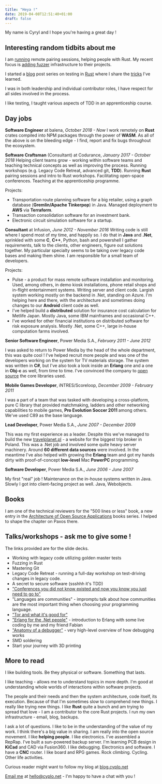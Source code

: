 ```yaml
---
title: "Heya !"
date: 2019-04-08T12:51:40+01:00
draft: false
---
```


My name is Cyryl and I hope you're having a great day !

## Interesting random tidbits about me

I am [running](https://blog.cyplo.net/posts/2018/05/pair-with-me-on-rust.html) remote pairing sessions, helping people with Rust.
My recent focus is [adding fuzzer](https://twitter.com/cyplo/status/1094606119421521922) infrastructure to their projects.

I started a [blog](https://blog.cyplo.net/) post series on testing in [Rust](https://blog.cyplo.net/categories/rust.html) where I share the [tricks](https://blog.cyplo.net/posts/2018/09/rust-testing-tricks.html) I've learned.

I was in both leadership and individual contributor roles, I have respect for all sides involved in the process.

I like testing, I taught various aspects of TDD in an apprenticeship course.

## Day jobs

**Software Engineer** at balena, _October 2018 - Now_
I work remotely on **Rust** crates compiled into NPM packages through the power of **WASM**.
As all of the above is on the bleeding edge - I find, report and fix bugs throughout the ecosystem.

**Software Craftsman** (Consultant) at Codurance, _January 2017 - October 2018_
Helping client teams grow - working within software teams and teaching technical concepts as well as improving the process.
Running workshops (e.g. Legacy Code Retreat, advanced git, **TDD**).
Running **Rust** pairing sessions and intro to Rust workshops.
Facilitating open-space conferences.
Teaching at the apprenticeship programme.

Projects:

- Transportation route planning software for a big retailer, using a graph database (**Gremlin/Apache Tinkerpop**) in Java. Managed deployment to **AWS** via **Terraform**.
- Transaction consolidation software for an investment bank.
- Electronic circuit simulation software for a startup.

**Consultant** at Infusion, _June 2012 - November 2016_
Writing code is still where I spend most of my time, and happily so.
I do that in **Java** and **.Net**, sprinkled with some **C**, **C++**, Python, bash and powershell I gather requirements, talk to the clients, other engineers, figure out solutions together. My particular specialty seems to be taking over legacy code bases and making them shine. I am responsible for a small team of developers.

Projects:

- Pulse - a product for mass remote software installation and monitoring. Used, among others, in demo kiosk installations, phone retail shops and in-flight entertainment systems. Writing server and client code. Largish system working mostly on the backend in .Net, standing on Azure. I'm helping here and there, with the architecture and sometimes doing changes to our **Android** client code as well.
- I've helped build a **distributed** solution for insurance cost calculation for Metlife Japan. Mostly Java, some IBM mainframes and occasional C++.
- I've worked for other financial institutions on distributed software for risk exposure analysis. Mostly .Net, some C++, large in-house computation farms involved.

**Senior Software Engineer**, Power Media S.A., _February 2011 - June 2012_

I was asked to return to Power Media by the head of the whole department, this was quite cool ! I've helped recruit more people and was one of the developers working on the system for TV materials storage. The system was written in **C#**, but I've also took a look inside an **Erlang** one and a one in **Obj-c** as well, from time to time. I've convinced the company to [open source](https://github.com/powermedia/PowerMedia.Common) the core libraries used.

**Mobile Games Developer**, iNTRES/Scoreloop, _December 2009 - February 2011_

I was a part of a team that was tasked with developing a cross-platform, pure C library that provided matchmaking, ladders and other networking capabilities to mobile games, **Pro Evolution Soccer 2011** among others. We've used C89 as the base language.

**Lead Developer**, Power Media S.A., _June 2007 - December 2009_

This was my first experience as a leader. Despite this we've managed to build the new [travelplanet.pl](http://www.travelplanet.pl/) - a website for the biggest trip broker in Poland. This was a .Net job and involved some quite heavy server machinery. Around **60 different data sources** were involved. In the meantime I've also helped with growing the **Erlang** team and got my hands dirty with proof-of-concept **low-level** Mac **PowerPC** programming.

**Software Developer**, Power Media S.A., _June 2006 - June 2007_

My first "real" job ! Maintenance on the in-house systems written in Java. Slowly I got into client-facing project as well. Java, Webobjects.

## Books

I am one of the technical reviewers for the "500 lines or less" book, a new entry in the [Architecture of Open Source Applications](http://aosabook.org/en/index.html) books series.
I helped to shape the chapter on Paxos there.

## Talks/workshops - ask me to give some !

The links provided are for the slide decks.

- Working with legacy code utilizing golden master tests
- Fuzzing in Rust
- Mastering Git
- Legacy Code Retreat - running a full-day workshop on test-driving changes in legacy code.
- A secret to secure software (ssshhh it's TDD)
- ["Conferences you did not know existed and now you know you just need to go to"](https://blog.cyplo.net/posts/2016/03/13/conferences.html)
- "Languages are communities" - impromptu talk about how communities are the most important thing when choosing your programming language.
- ["Tor and what it's good for"](https://github.com/cyplo/talks/tree/master/tor_for_beginners)
- ["Erlang for the .Net people"](https://github.com/erlang-wroclaw/erlang_tech_night) - introduction to Erlang with some live coding by me and my friend Fabian
- ["Anatomy of a debugger"](https://prezi.com/hzvnsznfkgwj/anatomy-of-the-debugger/) - very high-level overview of how debugging works
- SMD soldering
- Start your journey with 3D printing

## More to read

I like building tools. Be they physical or software. Something that lasts.

I like teaching - allows me to understand topics in more depth.
I'm good at understanding whole worlds of interactions within software projects.

The people and their needs and then the system architecture, code itself, its execution. Because of that I'm sometimes slow to comprehend new things. I really like trying new things. I like **Rust** quite a bunch and am trying to spread that love - I am a contributor to the core Rust projects. I run my own infrastructure - email, blog, backups.

I ask a lot of questions. I like to be in the understanding of the value of my work. I think there's a big value in sharing. I am really into the open source movement. I like **helping people**. I like electronics. I've assembled a RepRap. I've built a sun-powered backup server. I'm learning PCB design in **KiCad** and CAD via Fusion360. I like debugging. Electronics and software. I have a **CNC** router. I like board and RPG games. Rock climbing. Cycling. Other life activities.

Curious reader might want to follow my blog at [blog.cyplo.net](https://blog.cyplo.net/)

[Email me](mailto:hello@cyplo.net) at hello@cyplo.net - I'm happy to have a chat with you !
